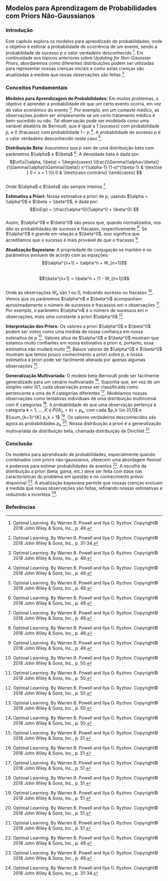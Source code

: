 ## Modelos para Aprendizagem de Probabilidades com Priors Não-Gaussianos

### Introdução
Este capítulo explora os modelos para aprendizado de probabilidades, onde o objetivo é estimar a probabilidade de ocorrência de um evento, sendo a probabilidade de sucesso *p* o valor verdadeiro desconhecido [^49]. Em continuidade aos tópicos anteriores sobre *Updating for Non-Gaussian Priors*, abordaremos como diferentes distribuições podem ser utilizadas para representar nossas crenças iniciais e como estas crenças são atualizadas à medida que novas observações são feitas [^34].

### Conceitos Fundamentais

**Modelos para Aprendizagem de Probabilidades:**
Em muitos problemas, o objetivo é aprender a probabilidade de que um certo evento ocorra, em vez do valor econômico do evento [^49]. Por exemplo, em um contexto médico, as observações podem ser simplesmente se um certo tratamento médico é bem-sucedido ou não. Tal observação pode ser modelada como uma variável aleatória de Bernoulli, que é igual a 1 (sucesso) com probabilidade *p*, e 0 (fracasso) com probabilidade 1 – *p* [^49]. A probabilidade de sucesso *p* é o valor verdadeiro desconhecido neste caso [^49].

**Distribuição Beta:**
Assumimos que *p* vem de uma distribuição beta com parâmetros $\\alpha$ e $\\beta$ [^49]. A densidade beta é dada por:
$$\nf(x|\\alpha, \\beta) = 
\\begin{cases}
\\frac{\\Gamma(\\alpha+\\beta)}{\\Gamma(\\alpha)\\Gamma(\\beta)} x^{\\alpha-1} (1-x)^{\\beta-1} & \\text{se } 0 < x < 1 \\\\
0 & \\text{caso contrário}
\\end{cases}
$$\
Onde $\\alpha$ e $\\beta$ são sempre inteiros [^49].

**Estimativa a Priori:**
Nossa estimativa a priori de *p*, usando $\\alpha = \\alpha^0$ e $\\beta = \\beta^0$, é dada por:
$$\nE(p) = \\frac{\\alpha^0}{\\alpha^0 + \\beta^0}
$$\
Assim, $\\alpha^0$ e $\\beta^0$ são pesos que, quando normalizados, nos dão as probabilidades de sucesso e fracasso, respectivamente [^49]. Se $\\alpha^0$ é grande em relação a $\\beta^0$, isso significa que acreditamos que o sucesso é mais provável do que o fracasso [^49].

**Atualização Bayesiana:**
A propriedade de conjugação se mantém e os parâmetros evoluem de acordo com as equações:
$$\\alpha^{n+1} = \\alpha^n + W_{n+1}$$\
$$\\beta^{n+1} = \\beta^n + (1 - W_{n+1})$$\
Onde as observações $W_n$ são 1 ou 0, indicando sucesso ou fracasso [^50]. Vemos que os parâmetros $\\alpha^n$ e $\\beta^n$ acompanham aproximadamente o número de sucessos e fracassos em *n* observações [^50]. Por exemplo, o parâmetro $\\alpha^n$ é o número de sucessos em *n* observações, mais uma constante a priori $\\alpha^0$ [^50].

**Interpretação dos Priors:**
Os valores a priori $\\alpha^0$ e $\\beta^0$ podem ser vistos como uma medida de nossa confiança em nossa estimativa de *p* [^50]. Valores altos de $\\alpha^0$ e $\\beta^0$ mostram que estamos muito confiantes em nossa estimativa a priori e, portanto, essa estimativa não mudará muito [^50]. Baixos valores de $\\alpha^0$ e $\\beta^0$ mostram que temos pouco conhecimento a priori sobre *p*, e nossa estimativa a priori pode ser facilmente alterada por apenas algumas observações [^51].

**Generalização Multivariada:**
O modelo beta-Bernoulli pode ser facilmente generalizado para um cenário multivariado [^51]. Suponha que, em vez de um simples valor 0/1, cada observação possa ser classificada como pertencente a uma de *K* categorias diferentes [^51]. Modelamos nossas observações como tentativas individuais de uma distribuição multinomial com *K* categorias [^51]. A probabilidade de que uma observação pertença à categoria *k* = 1, ..., *K* é $P(W_n = k) = p_k$, com cada $p_k \\in [0,1]$ e $\\sum_{k=1}^{K} p_k = 1$ [^51]. Os valores verdadeiros desconhecidos são agora as probabilidades $p_k$ [^51]. Nossa distribuição a priori é a generalização multivariada da distribuição beta, chamada distribuição de Dirichlet [^51].

### Conclusão
Os modelos para aprendizado de probabilidades, especialmente quando combinados com priors não-gaussianos, oferecem uma abordagem flexível e poderosa para estimar probabilidades de eventos [^49]. A escolha da distribuição a priori (beta, gama, etc.) deve ser feita com base nas características do problema em questão e no conhecimento prévio disponível [^49]. A atualização bayesiana permite que nossas crenças evoluam à medida que novas observações são feitas, refinando nossas estimativas e reduzindo a incerteza [^34].

### Referências
[^34]: Optimal Learning. By Warren B. Powell and Ilya O. Ryzhov. Copyright© 2018 John Wiley & Sons, Inc., p. 31-34.
[^49]: Optimal Learning. By Warren B. Powell and Ilya O. Ryzhov. Copyright© 2018 John Wiley & Sons, Inc., p. 49.
[^50]: Optimal Learning. By Warren B. Powell and Ilya O. Ryzhov. Copyright© 2018 John Wiley & Sons, Inc., p. 50.
[^51]: Optimal Learning. By Warren B. Powell and Ilya O. Ryzhov. Copyright© 2018 John Wiley & Sons, Inc., p. 51.
<!-- END -->
